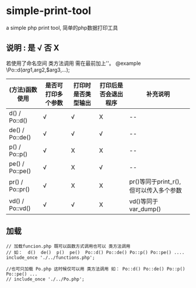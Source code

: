 # simple-print-tool
a simple php print tool, 简单的php数据打印工具

## 说明 : 是 √ 否 X
  若使用了命名空间 类方法调用 需在最前加上'\'。 @example \Po::d($arg1,$arg2,$arg3,...);

  (方法)函数使用| 是否可打印多个参数    | 打印时是否类型输出  | 打印后是否会退出程序   |      补充说明
  ------------------|-------------|------------|-------------|----------------------
   d() / Po::d()    |       √     |     √      |      X      |          --
   de() / Po::de()  |       √     |     √      |      √      |         --
   p() / Po::p()    |       √     |     X      |      X      |           --
   pe() / Po::pe()  |       √     |     X      |      √      |         --
   pr() / Po::pr()  |       √     |     X      |      X      |  pr()等同于print_r(),   但可以传入多个参数
   vd() / Po::vd()  |       √     |     √      |      X      |  vd()等同于var_dump()


## 加载

    // 加载funcion.php 既可以函数方式调用也可以 类方法调用
    // 如：  d()  de()  p()  pe()  Po::d() Po::de() Po::p() Po::pe() ....
    include_once './../functions.php';

    //也可只加载 Po.php 这时候仅可以用 类方法调用 如： Po::d() Po::de() Po::p() Po::pe() ...
    // include_once './../Po.php';
